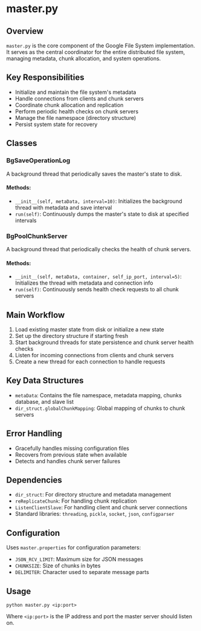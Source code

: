 # master.py

## Overview
`master.py` is the core component of the Google File System implementation. It serves as the central coordinator for the entire distributed file system, managing metadata, chunk allocation, and system operations.

## Key Responsibilities
- Initialize and maintain the file system's metadata
- Handle connections from clients and chunk servers
- Coordinate chunk allocation and replication
- Perform periodic health checks on chunk servers
- Manage the file namespace (directory structure)
- Persist system state for recovery

## Classes

### BgSaveOperationLog
A background thread that periodically saves the master's state to disk.

#### Methods:
- `__init__(self, metaData, interval=10)`: Initializes the background thread with metadata and save interval
- `run(self)`: Continuously dumps the master's state to disk at specified intervals

### BgPoolChunkServer
A background thread that periodically checks the health of chunk servers.

#### Methods:
- `__init__(self, metaData, container, self_ip_port, interval=5)`: Initializes the thread with metadata and connection info
- `run(self)`: Continuously sends health check requests to all chunk servers

## Main Workflow
1. Load existing master state from disk or initialize a new state
2. Set up the directory structure if starting fresh
3. Start background threads for state persistence and chunk server health checks
4. Listen for incoming connections from clients and chunk servers
5. Create a new thread for each connection to handle requests

## Key Data Structures
- `metaData`: Contains the file namespace, metadata mapping, chunks database, and slave list
- `dir_struct.globalChunkMapping`: Global mapping of chunks to chunk servers

## Error Handling
- Gracefully handles missing configuration files
- Recovers from previous state when available
- Detects and handles chunk server failures

## Dependencies
- `dir_struct`: For directory structure and metadata management
- `reReplicateChunk`: For handling chunk replication
- `ListenClientSlave`: For handling client and chunk server connections
- Standard libraries: `threading`, `pickle`, `socket`, `json`, `configparser`

## Configuration
Uses `master.properties` for configuration parameters:
- `JSON_RCV_LIMIT`: Maximum size for JSON messages
- `CHUNKSIZE`: Size of chunks in bytes
- `DELIMITER`: Character used to separate message parts

## Usage
```
python master.py <ip:port>
```
Where `<ip:port>` is the IP address and port the master server should listen on.
